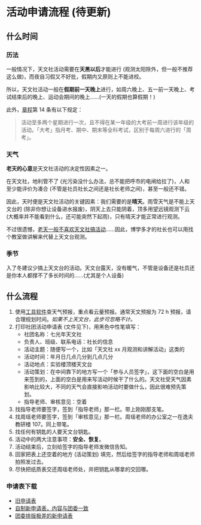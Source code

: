 # 活动申请流程 (待更新)

## 什么时间

### 历法

一般情况下，天文社活动需要在**天黑以后**才能进行 (观测太阳除外，但一般不推荐这么做)，而夜自习假又不好批，假期内又原则上不能进校。

所以，天文社活动一般在**假期前一天晚上**进行，如周六晚上、五一前一天晚上、考试结束后的晚上、运动会期间的晚上……(一天的假期也算假期！)

此外，[章程](rules.md)第 14 条有以下规定：

> 活动至多两个星期进行一次，且不得在某一年级的大考前一周进行该年级的活动。「大考」指月考、期中、期末等全科考试，区别于每周六进行的「周考」。

### 天气

**老天的心意**是天文社活动的决定性因素之一。

在天文社，地利管不了 (光污染没什么办法，总不能把呼市的电闸给拉了)，人和至少能评价为凑合 (不管是社员社长之间还是社长老师之间)，甚至一般还不错。

因此，天时便是天文社活动的关键因素：我们需要的是**晴天**。雨雪天气是不能上天文台的 (除非你想让设备进水报废)，阴天上去只能阴着，顶多用望远镜观测下云 (大概率并不能看到什么，还可能突然下起雨)，只有晴天才能正常进行观测。

不过很遗憾，[老天一般不喜欢天文社搞活动](curse.md)……因此，博学多才的社长也可以用找个教室做讲解来代替上天文台观测。

### 季节

入了冬建议少搞上天文台的活动。天文台露天，没有暖气，不管是设备还是社员还是你本人都撑不了多长时间的……(尤其是个人设备)

## 什么流程

1. 使用[工具软件](tools.md)查天气预报，重点看云量预报。通常天文预报为 72 h 预报，请合理规划时间。*如果不上天文台，此步可忽略不计。*
2. 打印社团活动申请表 (文件见下)，用黑色中性笔填写：
   - 社团名称：七光年天文社
   - 负责人、班级、联系电话：社长的信息
   - 活动主题：随便写一个，比如「天文社 xx 月观测和讲解活动」这类的
   - 活动时间：年月日几点几分到几点几分
   - 活动地点：实验楼顶楼天文台
   - 活动策划：在中间靠下的地方写一个「参与人员签字」，这下面的空白是用来签到的，上面的空白是用来写活动时候干了什么的。天文社受天气因素影响比较大，不同的天气会直接影响活动时要做什么，因此很难预先策划。
   - 指导老师、审核意见：空着
3. 找指导老师要签字，签到「指导老师」那一栏。带上刚刚那支笔。
4. 找周瑶老师要签字，签到「审核意见」那一栏。周瑶老师的办公室之一在逸夫教研楼 107。同上带笔。
5. 找任何有钥匙的人要天文台钥匙。
6. 活动中的两大注意事项：**安全、恢复**。
7. 活动结束后，立刻给签字的指导老师发微信告知。
8. 回家把表上还空着的地方 (活动策划) 填完，然后给签字的指导老师和周瑶老师拍照发过去。
9. 尽快把纸质表交还周瑶老师处，并把钥匙从哪拿的交回哪。

### 申请表下载

- [旧申请表](../assets/旧申请表.jpg)
- [自制新申请表，内容与团委一致](../assets/新申请表.pdf)
- [团委排版极差的新申请表](../assets/新申请表_团委.jpg)

